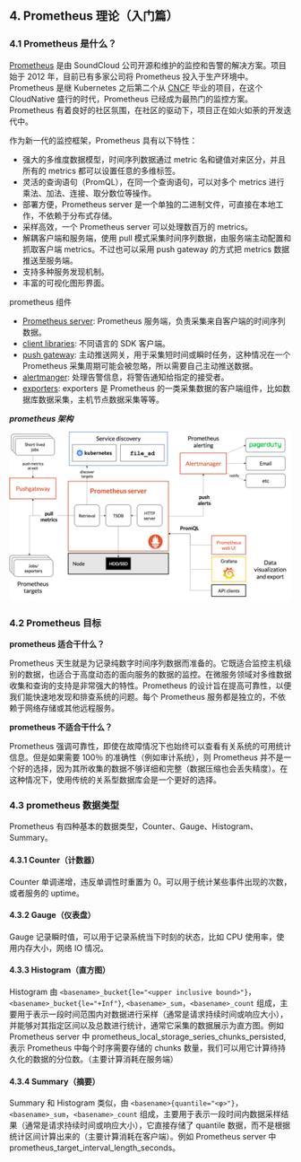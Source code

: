 ## 4. Prometheus 理论（入门篇）

### 4.1 Prometheus 是什么？

[Prometheus](https://prometheus.io) 是由 SoundCloud 公司开源和维护的监控和告警的解决方案。项目始于 2012 年，目前已有多家公司将 Prometheus 投入于生产环境中。Prometheus 是继 Kubernetes 之后第二个从 [CNCF](https://www.cncf.io/) 毕业的项目，在这个 CloudNative 盛行的时代，Prometheus 已经成为最热门的监控方案。Prometheus 有着良好的社区氛围，在社区的驱动下，项目正在如火如荼的开发迭代中。

作为新一代的监控框架，Prometheus 具有以下特性：
 
* 强大的多维度数据模型，时间序列数据通过 metric 名和键值对来区分，并且所有的 metrics 都可以设置任意的多维标签。
* 灵活的查询语句（PromQL），在同一个查询语句，可以对多个 metrics 进行乘法、加法、连接、取分数位等操作。
* 部署方便，Prometheus server 是一个单独的二进制文件，可直接在本地工作，不依赖于分布式存储。
* 采样高效，一个 Prometheus server 可以处理数百万的 metrics。
* 解耦客户端和服务端，使用 pull 模式采集时间序列数据，由服务端主动配置和抓取客户端 metrics。不过也可以采用 push gateway 的方式把 metrics 数据推送至服务端。
* 支持多种服务发现机制。
* 丰富的可视化图形界面。

prometheus 组件

* [Prometheus server](https://github.com/prometheus/prometheus): Prometheus 服务端，负责采集来自客户端的时间序列数据。
* [client libraries](https://prometheus.io/docs/instrumenting/clientlibs/): 不同语言的 SDK 客户端。
* [push gateway](https://github.com/prometheus/pushgateway): 主动推送网关，用于采集短时间或瞬时任务，这种情况在一个 Prometheus 采集周期可能会被忽略，所以需要自己主动推送数据。
* [alertmanger](https://github.com/prometheus/alertmanager): 处理告警信息，将警告通知给指定的接受者。
* [exporters](https://prometheus.io/docs/instrumenting/exporters/): exporters 是 Prometheus 的一类采集数据的客户端组件，比如数据库数据采集，主机节点数据采集等等。

***prometheus 架构***

![Prometheus 架构图](./images/prometheus-architecture.png)

### 4.2 Prometheus 目标

**prometheus 适合干什么？**

Prometheus 天生就是为记录纯数字时间序列数据而准备的。它既适合监控主机级别的数据，也适合于高度动态的面向服务的数据的监控。在微服务领域对多维数据收集和查询的支持是非常强大的特性。Prometheus 的设计旨在提高可靠性，以便我们能快速地发现和排查系统的问题。每个 Prometheus 服务都是独立的，不依赖于网络存储或其他远程服务。

**prometheus 不适合干什么？**

Prometheus 强调可靠性，即使在故障情况下也始终可以查看有关系统的可用统计信息。但是如果需要 100％ 的准确性（例如审计系统），则 Prometheus 并不是一个好的选择，因为其所收集的数据不够详细和完整（数据压缩也会丢失精度）。在这种情况下，使用传统的关系型数据库会是一个更好的选择。

### 4.3 prometheus 数据类型

Prometheus 有四种基本的数据类型，Counter、Gauge、Histogram、Summary。

#### 4.3.1 Counter（计数器）

Counter 单调递增，违反单调性时重置为 0。可以用于统计某些事件出现的次数，或者服务的 uptime。

#### 4.3.2 Gauge（仪表盘）

Gauge 记录瞬时值，可以用于记录系统当下时刻的状态，比如 CPU 使用率，使用内存大小，网络 IO 情况。

#### 4.3.3 Histogram（直方图）

Histogram 由 `<basename>_bucket{le="<upper inclusive bound>"}`，`<basename>_bucket{le="+Inf"}`, `<basename>_sum`，`<basename>_count` 组成，主要用于表示一段时间范围内对数据进行采样（通常是请求持续时间或响应大小），并能够对其指定区间以及总数进行统计，通常它采集的数据展示为直方图。例如 Prometheus server 中 prometheus_local_storage_series_chunks_persisted, 表示 Prometheus 中每个时序需要存储的 chunks 数量，我们可以用它计算待持久化的数据的分位数。（主要计算消耗在服务端）

#### 4.3.4 Summary（摘要）

Summary 和 Histogram 类似，由 `<basename>{quantile="<φ>"}`，`<basename>_sum`，`<basename>_count` 组成，主要用于表示一段时间内数据采样结果（通常是请求持续时间或响应大小），它直接存储了 quantile 数据，而不是根据统计区间计算出来的（主要计算消耗在客户端）。例如 Prometheus server 中 prometheus_target_interval_length_seconds。
